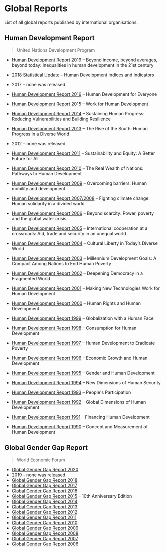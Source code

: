 # Global Reports

List of all global reports published by international organisations. 



## Human Development Report 

> United Nations Development Program

- [Human Development Report 2019](http://www.hdr.undp.org/en/content/human-development-report-2019) – Beyond income, beyond averages, beyond today: Inequalities in human development in the 21st century

- [2018 Statistical Update](http://www.hdr.undp.org/en/content/human-development-indices-indicators-2018-statistical-update) – Human Development Indices and Indicators

- 2017 – none was released

- [Human Development Report 2016](http://www.hdr.undp.org/en/content/human-development-report-2016) – Human Development for Everyone

- [Human Development Report 2015](http://www.hdr.undp.org/en/content/human-development-report-2015) – Work for Human Development

- [Human Development Report 2014](http://www.hdr.undp.org/en/content/human-development-report-2014) – Sustaining Human Progress: Reducing Vulnerabilities and Building Resilience

- [Human Development Report 2013](http://www.hdr.undp.org/en/en/content/human-development-report-2013) – The Rise of the South: Human Progress in a Diverse World

- 2012 – none was released 

- [Human Development Report 2011](http://www.hdr.undp.org/en/content/human-development-report-2011) – Sustainability and Equity: A Better Future for All

- [Human Development Report 2010](http://www.hdr.undp.org/en/content/human-development-report-2010) – The Real Wealth of Nations: Pathways to Human Development

- [Human Development Report 2009](http://www.hdr.undp.org/en/content/human-development-report-2009) – Overcoming barriers: Human mobility and development

- [Human Development Report 2007/2008](http://www.hdr.undp.org/en/content/human-development-report-20078) – Fighting climate change: Human solidarity in a divided world

- [Human Development Report 2006](http://www.hdr.undp.org/en/content/human-development-report-2006) – Beyond scarcity: Power, poverty and the global water crisis

- [Human Development Report 2005](http://www.hdr.undp.org/en/content/human-development-report-2005) – International cooperation at a crossroads: Aid, trade and security in an unequal world

- [Human Development Report 2004](http://www.hdr.undp.org/en/content/human-development-report-2004) – Cultural Liberty in Today’s Diverse World

- [Human Development Report 2003](http://www.hdr.undp.org/en/content/human-development-report-2003) – Millennium Development Goals: A Compact Among Nations to End Human Poverty

- [Human Development Report 2002](http://www.hdr.undp.org/en/content/human-development-report-2002) – Deepening Democracy in a Fragmented World

- [Human Development Report 2001](http://www.hdr.undp.org/en/content/human-development-report-2001) – Making New Technologies Work for Human Development

- [Human Development Report 2000](http://www.hdr.undp.org/en/content/human-development-report-2000) – Human Rights and Human Development

- [Human Development Report 1999](http://www.hdr.undp.org/en/content/human-development-report-1999) – Globalization with a Human Face

- [Human Development Report 1998](http://www.hdr.undp.org/en/content/human-development-report-1998) – Consumption for Human Development

- [Human Development Report 1997](http://www.hdr.undp.org/en/content/human-development-report-1997) – Human Development to Eradicate Poverty

- [Human Development Report 1996](http://www.hdr.undp.org/en/content/human-development-report-1996) – Economic Growth and Human Development

- [Human Development Report 1995](http://www.hdr.undp.org/en/content/human-development-report-1995) – Gender and Human Development

- [Human Development Report 1994](http://www.hdr.undp.org/en/content/human-development-report-1994) – New Dimensions of Human Security

- [Human Development Report 1993](http://www.hdr.undp.org/en/reports/global/hdr1993) – People's Participation

- [Human Development Report 1992](http://www.hdr.undp.org/en/reports/global/hdr1992) – Global Dimensions of Human Development

- [Human Development Report 1991](http://www.hdr.undp.org/en/reports/global/hdr1991) – Financing Human Development

- [Human Development Report 1990](http://www.hdr.undp.org/en/reports/global/hdr1990) – Concept and Measurement of Human Development

  

## Global Gender Gap Report

> World Economic Forum

- [Global Gender Gap Report 2020](https://www.weforum.org/reports/gender-gap-2020-report-100-years-pay-equality)
- 2019 - none was released
- [Global Gender Gap Report 2018](https://www.weforum.org/reports/the-global-gender-gap-report-2018)
- [Global Gender Gap Report 2017](https://www.weforum.org/reports/the-global-gender-gap-report-2017)
- [Global Gender Gap Report 2016](https://www.weforum.org/reports/the-global-gender-gap-report-2016)
- [Global Gender Gap Report 2015](https://www.weforum.org/reports/global-gender-gap-report-2015) – 10th Anniversary Edition
- [Global Gender Gap Report 2014](https://www.weforum.org/reports/global-gender-gap-report-2014)
- [Global Gender Gap Report 2013](https://www.weforum.org/reports/global-gender-gap-report-2013)
- [Global Gender Gap Report 2012](https://www.weforum.org/reports/global-gender-gap-report-2012)
- [Global Gender Gap Report 2011](http://reports.weforum.org/global-gender-gap-2011/)
- [Global Gender Gap Report 2010](https://www.weforum.org/reports/global-gender-gap-report-2010)
- [Global Gender Gap Report 2009](https://www.weforum.org/reports/global-gender-gap-report-2009)
- [Global Gender Gap Report 2008](https://www.weforum.org/reports/global-gender-gap-report-2008)
- [Global Gender Gap Report 2007](http://www3.weforum.org/docs/WEF_GenderGap_Report_2007.pdf)
- [Global Gender Gap Report 2006](https://www.weforum.org/reports/global-gender-gap-report-2006)